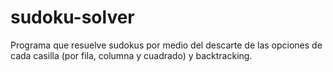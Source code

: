 # sudoku-solver
Programa que resuelve sudokus por medio del descarte de las opciones de cada casilla (por fila, columna y cuadrado) y backtracking.
